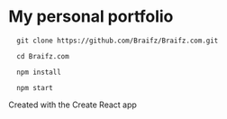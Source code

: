<h1>My personal portfolio</h1>


```
  git clone https://github.com/Braifz/Braifz.com.git
```
```
  cd Braifz.com
```
```
  npm install
```
```
  npm start
```

Created with the Create React app

